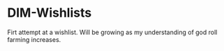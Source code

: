 # DIM-Wishlists
Firt attempt at a wishlist.  Will be growing as my understanding of god roll farming increases.

